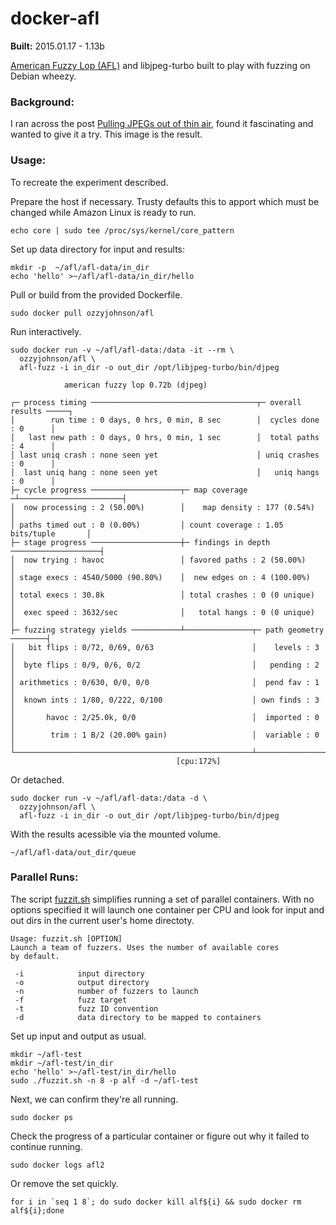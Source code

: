 docker-afl
==========

**Built:** 2015.01.17 - 1.13b
 
[American Fuzzy Lop (AFL)](http://lcamtuf.coredump.cx/afl/) and libjpeg-turbo built to play with fuzzing on Debian wheezy.

### Background:

I ran across the post [Pulling JPEGs out of thin air](http://lcamtuf.blogspot.com/2014/11/pulling-jpegs-out-of-thin-air.html), found it fascinating and wanted to give it a try. This image is the result.

### Usage:

To recreate the experiment described.

Prepare the host if necessary. Trusty defaults this to apport which must be changed while Amazon Linux is ready to run.

    echo core | sudo tee /proc/sys/kernel/core_pattern

Set up data directory for input and results:

    mkdir -p  ~/afl/afl-data/in_dir
    echo 'hello' >~/afl/afl-data/in_dir/hello

Pull or build from the provided Dockerfile.

    sudo docker pull ozzyjohnson/afl

Run interactively.

    sudo docker run -v ~/afl/afl-data:/data -it --rm \
      ozzyjohnson/afl \
      afl-fuzz -i in_dir -o out_dir /opt/libjpeg-turbo/bin/djpeg

    			american fuzzy lop 0.72b (djpeg)

    ┌─ process timing ─────────────────────────────────────┬─ overall results ─────┐
    │        run time : 0 days, 0 hrs, 0 min, 8 sec        │  cycles done : 0      │
    │   last new path : 0 days, 0 hrs, 0 min, 1 sec        │  total paths : 4      │
    │ last uniq crash : none seen yet                      │ uniq crashes : 0      │
    │  last uniq hang : none seen yet                      │   uniq hangs : 0      │
    ├─ cycle progress ────────────────────┬─ map coverage ─┴───────────────────────┤
    │  now processing : 2 (50.00%)        │    map density : 177 (0.54%)           │
    │ paths timed out : 0 (0.00%)         │ count coverage : 1.05 bits/tuple       │
    ├─ stage progress ────────────────────┼─ findings in depth ────────────────────┤
    │  now trying : havoc                 │ favored paths : 2 (50.00%)             │
    │ stage execs : 4540/5000 (90.80%)    │  new edges on : 4 (100.00%)            │
    │ total execs : 30.8k                 │ total crashes : 0 (0 unique)           │
    │  exec speed : 3632/sec              │   total hangs : 0 (0 unique)           │
    ├─ fuzzing strategy yields ───────────┴───────────────┬─ path geometry ────────┤
    │   bit flips : 0/72, 0/69, 0/63                      │    levels : 3          │
    │  byte flips : 0/9, 0/6, 0/2                         │   pending : 2          │
    │ arithmetics : 0/630, 0/0, 0/0                       │  pend fav : 1          │
    │  known ints : 1/80, 0/222, 0/100                    │ own finds : 3          │
    │       havoc : 2/25.0k, 0/0                          │  imported : 0          │
    │        trim : 1 B/2 (20.00% gain)                   │  variable : 0          │
    └─────────────────────────────────────────────────────┴────────────────────────┘
    								     [cpu:172%]

Or detached.

    sudo docker run -v ~/afl/afl-data:/data -d \
      ozzyjohnson/afl \
      afl-fuzz -i in_dir -o out_dir /opt/libjpeg-turbo/bin/djpeg

With the results acessible via the mounted volume.

    ~/afl/afl-data/out_dir/queue

### Parallel Runs:

The script [fuzzit.sh](https://github.com/ozzyjohnson/docker-afl/blob/master/fuzzit.sh) simplifies running a set of parallel containers. With no options specified it will launch one container per CPU and look for input and out dirs in the current user's home directoty.

    Usage: fuzzit.sh [OPTION]
    Launch a team of fuzzers. Uses the number of available cores
    by default.
     
     -i            input directory
     -o            output directory
     -n            number of fuzzers to launch
     -f            fuzz target
     -t            fuzz ID convention
     -d            data directory to be mapped to containers

Set up input and output as usual.

    mkdir ~/afl-test
    mkdir ~/afl-test/in_dir
    echo 'hello' >~/afl-test/in_dir/hello
    sudo ./fuzzit.sh -n 8 -p alf -d ~/afl-test

Next, we can confirm they're all running.

    sudo docker ps

Check the progress of a particular container or figure out why it failed to continue running.

    sudo docker logs afl2

Or remove the set quickly.

    for i in `seq 1 8`; do sudo docker kill alf${i} && sudo docker rm alf${i};done
